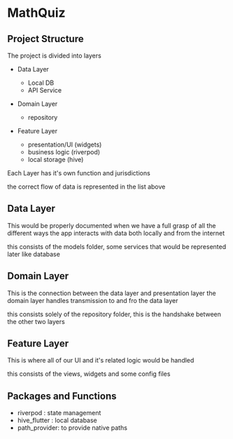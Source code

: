 # MathQuiz

## Project Structure

The project is divided into  layers

 - Data Layer
    - Local DB 
    - API Service
   
- Domain Layer 
    - repository

- Feature Layer
    - presentation/UI (widgets)
    - business logic (riverpod)
    - local storage (hive)


Each Layer has it's own function and jurisdictions 

the correct flow of data is represented in the list above


## Data Layer
This would be properly documented when we have a full grasp of all the different ways the app interacts with data both locally and from the internet

this consists of the models folder, some services that would be represented later like database

## Domain Layer
This is the connection between the data layer and presentation layer 
the domain layer handles transmission to and fro the data layer

this consists solely of the repository folder, this is the handshake between the other two layers 

## Feature Layer
This is where all of our UI and it's related logic would be handled

this consists of the views, widgets and some config files 

## Packages and Functions

- riverpod : state management
- hive_flutter : local database
- path_provider: to provide native paths